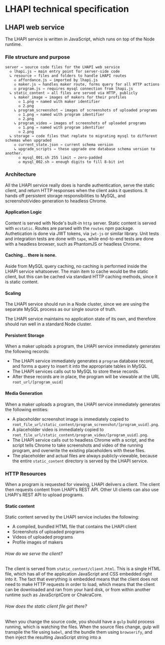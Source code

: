 # LHAPI technical specification







## LHAPI web service

The LHAPI service is written in JavaScript, which runs on top of the Node runtime.



### File structure and purpose

    server ⇾ source code files for the LHAPI web service
      ◇ lhapi.js ⇾ main entry point for server-side code
      ↳ resource ⇾ files and folders to handle LHAPI routes
        ◇ affordance.js ⇾ imported by lhapi.js
        ◇ maker.js ⇾ handles maker route, forms query for all HTTP actions
        ◇ program.js ⇾ requires mysql connection from lhapi.js
      ↳ static_content ⇾ all files are served via HTTP, publicly
        ↳ maker_image ⇾ images of makers for their profiles
          ◇ 1.png ⇾ named with maker identifier
          ◇ 2.png
        ↳ program_screenshot ⇾ images of screenshots of uploaded programs
          ◇ 1.png ⇾ named with program identifier
          ◇ 2.png
        ↳ program_video ⇾ images of screenshots of uploaded programs
          ◇ 1.png ⇾ named with program identifier
          ◇ 2.png
      ↳ storage ⇾ code files that replate to migrating mysql to different schemas when upgraded
        ◇ current_state.json ⇾ current schema version
        ↳ upgrade_scripts ⇾ these upgrade one database schema version to another.
          ◇ mysql_001.sh 255 limit ⇾ zero-padded
          ◇ mysql_002.sh ⇾ enough digits to fill 8-bit int
        


### Architecture

All the LHAPI service really does is handle authentication, serve the static client, and return HTTP responses when the client asks it questions.  It hands off persistent storage responsibilities to MySQL, and screenshot/video generation to headless Chrome.

#### Application Logic
Content is served with Node's built-in `http` server.  Static content is served with `ecstatic`.  Routes are parsed with the `routes` npm package.  Authetication is done via JWT tokens, via `jwt-js` or similar library.  Unit tests and integration tests are done with `tape`, while end-to-end tests are done with a headless browser, such as PhantomJS or headless Chrome.

#### Caching... there is none.
Aside from MySQL query caching, no caching is performed inside the LHAPI service whatsoever.  The main item to cache would be the static client, but this can be cached via standard HTTP caching methods, since it is static content.

#### Scaling
The LHAPI service should run in a Node cluster, since we are using the separate MySQL process as our single source of truth.

The LHAPI service maintains no application state of its own, and therefore should run well in a standard Node cluster.

#### Persistent Storage
When a maker uploads a program, the LHAPI service immediately generates the following records:
* The LHAPI service immediately generates a `program` database record, and forms a query to insert it into the appropriate tables in MySQL
* The LHAPI services calls out to MySQL to store these records.
* After these records are in place, the program will be viewable at the URL `root_url/[program_uuid]`

#### Media Generation
When a maker uploads a program, the LHAPI service immediately generates the following entities:
* A placeholder screenshot image is immediately copied to `root_file_url/static_content/program_screenshot/[program_uuid].png`.
* A placeholder video is immediately copied to `root_file_url/static_content/program_video/[program_uuid].png`.
* The LHAPI service calls out to headless Chrome with a script, and the script tells Chrome to take screenshots and video of the running program, and overwrite the existing placeholders with these files.
* The placeholder and actual files are always publicly-viewable, because the entire `static_content` directory is served by the LHAPI service.



### HTTP Resources

When a program is requested for viewing, LHAPI delivers a client.  The client then requests content from LHAPI's REST API.  Other UI clients can also use LHAPI's REST API to upload programs.

#### Static content

Static content served by the LHAPI service includes the following:

* A compiled, bundled HTML file that contains the LHAPI client
* Screenshots of uploaded programs
* Videos of uploaded programs
* Profile images of makers

###### How do we serve the client?
The client is served from `static_content/client.html`.  This is a single HTML file, which has all of the application JavaScript and CSS embedded right into it.  The fact that everything is embedded means that the client does not need to make HTTP requests in order to load, which means that the client can be downloaded and ran from your hard disk, or from within another runtime such as JavaScriptCore or ChakraCore.

###### How does the static client file get there?
When you change the source code, you should have a `gulp` build process running, which is watching the files.  When the source files change, gulp will transpile the file using `babel`, and the bundle them using `browserify`, and then inject the resulting JavaScript string into a <script> tag in the client HTML.

###### How do we serve videos and screenshots?
As part of LHAPI's mission, it will automatically generate screenshots and videos of every program that a maker uploads.  It places screenshots in `static_content/program_screenshot` and videos in `static_content/program_video`.  These screenshots and videos are displayed in the LHAPI client, and also in social media tiles.

#### Dynamic content

* `/maker/[maker_id]`, to CRUD maker records: a composition of a couple database tables.
* `/affordance/[something]`, to CRUD valid JWT tokens: potentially could be zero database interaction needed with JWT.
* `/program/[program_id]`, to CRUD program records: a composition of **many** database tables
* `/[program_id]`, aliases to `/program/[program_id]`, so that programs are viewable straight from the root URL



### Database Schema

#### `maker`
| id | subtype_ref | name | bio | date_born | email | signature |
The JWT token stored on the client is a subset of these columns/properties.
The Maker entity inside the LHAPI client/server source code is a superset of these columns/properties.

#### `program`
| id | subtype_ref | maker_ref | date_born | title | summary | schema_ref | schema_data | stack_data | signature_data |

#### `progam_subtype_1` (heightmap schema)
| length_x | length_y | camera_position | camera_offset | light_position | light_offset | light_color | light_intensity |







## LHAPI business logic and shared code.

LHAPI entities use a class/protocol system provided by TypeScript--this provides static type checking, and code that is more self-documenting than the alternative entity/ability architecture.  The disadvantage is that static class/protocol systems are more verbose than dynamic object compositions (which the alternative "entity/ability system" is one of).









## LHAPI client
To be completed.

### Architecture
#### Route handling
###### What is the purpose of URL routes in relation to the LHAPI single-page client?
Even though the client is rendered and navigated entirely within a single HTML page, we want to provide routes, so that existing browser bookmark functionality can be used to fill state within the app once it loads.  We can use a `#` in the URL to "fake" a URL page change, when in reality, it is just a mechanism used to fill state in the application, on the existing page.
#### UI Rendering
#### State management
#### Build stack







## The LHAPI build process

As part of introducing TypeScript, we have a problem: the client code targets browser ES6, the server code targets Node (most of ES6) in CommonJS format, and other code needs to be shared between the two runtimes.  In additions, we need to **debug** and **test** the code in both runtimes.

These problems are mitigated by the TypeScript compiler, module bundlers, sourcemaps, and other trickery, but it's good to remember that we are targeting two separate runtimes with a foreign language.

### How is our build process set up?

We have two separate build processes: a simple build process for the Node server-side code, and a complex process for the browser-bundled client-side code.

#### npm scripts are the orchestrator
npm commands start the build processes for the client and server.  The client build process is started by invoking gulp.  It's unclear right now how the server build process will be started: will this be tsc, gulp, nodemon, or ts-node?

#### server build process
The server code is compiled, by TypeScript, to target Node.  Sourcemaps are also output, to aid in debugging.

Somehow, while the build/dev environment is running, we need to re-start the server, every time the TypeScript is successfully compiled into JS.

#### client build process
The client code is compiled by TypeScript into ES5 modules, and then handed off to an ES5 bundler, such as WebPack or Browserify.  Sourcemaps are output, to aid debugging.  Since we are running the ES5 modules through a bundler, we need a build pipeline, handled by gulp.

#### build pipeline
gulp is used to copy static assets, start a web server to serve the client code, run the watchify/browserify transforms, etc.

We could also possibly use gulp to watch our server compilation output file, and re-start the server process when the file changes.

### references
#### Full-stack TypeScript project example
[https://github.com/gilamran/fullstack-typescript]









# T  H  E     E  N  D